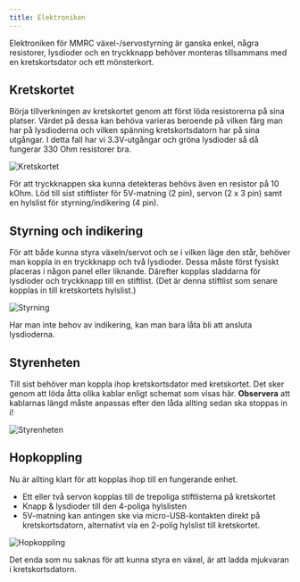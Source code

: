 ```yaml
---
title: Elektroniken
---
```

Elektroniken för MMRC växel-/servostyrning är ganska enkel, några resistorer, lysdioder och en tryckknapp behöver monteras tillsammans med en kretskortsdator och ett mönsterkort.

## Kretskortet
Börja tillverkningen av kretskortet genom att först löda resistorerna på sina platser. Värdet på dessa kan behöva varieras beroende på vilken färg man har på lysdioderna och vilken spänning kretskortsdatorn har på sina utgångar. I detta fall har vi 3.3V-utgångar och gröna lysdioder så då fungerar 330 Ohm resistorer bra.

![Kretskortet](../../img/turnout-pcb.svg)

För att tryckknappen ska kunna detekteras behövs även en resistor på 10 kOhm. Löd till sist stiftlister för 5V-matning (2 pin), servon (2 x 3 pin) samt en hylslist för styrning/indikering (4 pin).


## Styrning och indikering
För att både kunna styra växeln/servot och se i vilken läge den står, behöver man koppla in en tryckknapp och två lysdioder. Dessa måste först fysiskt placeras i någon panel eller liknande. Därefter kopplas sladdarna för lysdioder och tryckknapp till en stiftlist. (Det är denna stiftlist som senare kopplas in till kretskortets hylslist.)

![Styrning](../../img/turnout-button.svg)

Har man inte behov av indikering, kan man bara låta bli att ansluta lysdioderna.


## Styrenheten
Till sist behöver man koppla ihop kretskortsdator med kretskortet. Det sker genom att löda åtta olika kablar enligt schemat som visas här. **Observera** att kablarnas längd måste anpassas efter den låda allting sedan ska stoppas in i!

![Styrenheten](../../img/turnout-solder.svg)


## Hopkoppling
Nu är allting klart för att kopplas ihop till en fungerande enhet.

 - Ett eller två servon kopplas till de trepoliga stiftlisterna på kretskortet
 - Knapp & lysdioder till den 4-poliga hylslisten
 - 5V-matning kan antingen ske via micro-USB-kontakten direkt på kretskortsdatorn, alternativt via en 2-polig hylslist till kretskortet.

![Hopkoppling](../../img/turnout-assemble.svg)

Det enda som nu saknas för att kunna styra en växel, är att ladda mjukvaran i kretskortsdatorn.

